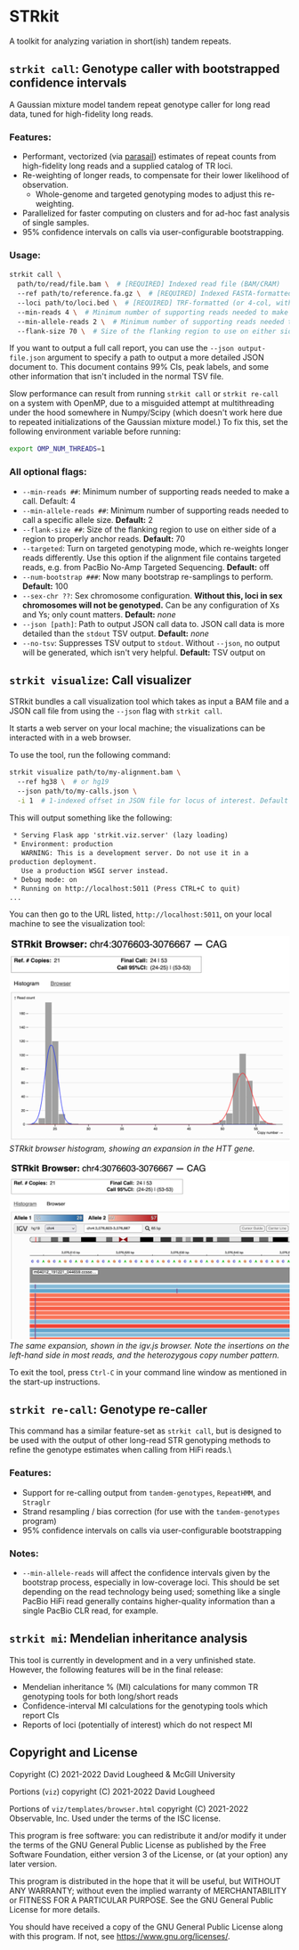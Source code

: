 # STRkit

A toolkit for analyzing variation in short(ish) tandem repeats.


## `strkit call`: Genotype caller with bootstrapped confidence intervals

A Gaussian mixture model tandem repeat genotype caller for long read data,
tuned for high-fidelity long reads.

### Features:

* Performant, vectorized (via [parasail](https://github.com/jeffdaily/parasail))
  estimates of repeat counts from high-fidelity long reads and a supplied 
  catalog of TR loci.
* Re-weighting of longer reads, to compensate for their lower likelihood of observation.
  * Whole-genome and targeted genotyping modes to adjust this re-weighting.
* Parallelized for faster computing on clusters and for ad-hoc fast analysis of single samples.
* 95% confidence intervals on calls via user-configurable bootstrapping.


### Usage:

```bash
strkit call \
  path/to/read/file.bam \  # [REQUIRED] Indexed read file (BAM/CRAM)
  --ref path/to/reference.fa.gz \  # [REQUIRED] Indexed FASTA-formatted reference genome
  --loci path/to/loci.bed \  # [REQUIRED] TRF-formatted (or 4-col, with motif as last column) list of loci to genotype
  --min-reads 4 \  # Minimum number of supporting reads needed to make a call
  --min-allele-reads 2 \  # Minimum number of supporting reads needed to call a specific allele size 
  --flank-size 70 \  # Size of the flanking region to use on either side of a region to properly anchor reads
```

If you want to output a full call report, you can use the `--json output-file.json` argument to
specify a path to output a more detailed JSON document to. This document contains 99% CIs, peak
labels, and some other information that isn't included in the normal TSV file.

Slow performance can result from running `strkit call` or `strkit re-call` on a system with OpenMP, 
due to a misguided  attempt at multithreading under the hood somewhere in Numpy/Scipy (which doesn't work 
here due to  repeated initializations of the Gaussian mixture model.) To fix this, set the following
environment variable before running:

```bash
export OMP_NUM_THREADS=1
```


### All optional flags:

* `--min-reads ##`: Minimum number of supporting reads needed to make a call. Default: 4
* `--min-allele-reads ##`: Minimum number of supporting reads needed to call a specific allele size. 
  **Default:** 2
* `--flank-size ##`: Size of the flanking region to use on either side of a region to properly anchor reads. 
  **Default:** 70
* `--targeted`: Turn on targeted genotyping mode, which re-weights longer reads differently. Use this option if
  the alignment file contains targeted reads, e.g. from PacBio No-Amp Targeted Sequencing. **Default:** off
* `--num-bootstrap ###`: Now many bootstrap re-samplings to perform. **Default:** 100
* `--sex-chr ??`: Sex chromosome configuration. **Without this, loci in sex chromosomes will not be genotyped.**
  Can be any configuration of Xs and Ys; only count matters. **Default:** *none*
* `--json [path]`: Path to output JSON call data to. JSON call data is more detailed than the `stdout` TSV output.
  **Default:** *none*
* `--no-tsv`: Suppresses TSV output to `stdout`. Without `--json`, no output will be generated, which isn't very 
  helpful. **Default:** TSV output on


## `strkit visualize`: Call visualizer

STRkit bundles a call visualization tool which takes as input a BAM file and
a JSON call file from using the `--json` flag with `strkit call`.

It starts a web server on your local machine; the visualizations can be 
interacted with in a web browser.

To use the tool, run the following command:

```bash
strkit visualize path/to/my-alignment.bam \ 
  --ref hg38 \  # or hg19
  --json path/to/my-calls.json \
  -i 1  # 1-indexed offset in JSON file for locus of interest. Default is 1 if left out.
```

This will output something like the following:

```
 * Serving Flask app 'strkit.viz.server' (lazy loading)
 * Environment: production
   WARNING: This is a development server. Do not use it in a production deployment.
   Use a production WSGI server instead.
 * Debug mode: on
 * Running on http://localhost:5011 (Press CTRL+C to quit)
...
```

You can then go to the URL listed, `http://localhost:5011`, on your local machine
to see the visualization tool:

![Browser Histogram](./docs/images/browser_hist.png)
*STRkit browser histogram, showing an expansion in the HTT gene.*

![igv.js Genome Browser](./docs/images/browser_igv.png)
*The same expansion, shown in the igv.js browser. Note the insertions on
the left-hand side in most reads, and the heterozygous copy number pattern.*

To exit the tool, press `Ctrl-C` in your command line window as mentioned in 
the start-up instructions.


## `strkit re-call`: Genotype re-caller

This command has a similar feature-set as `strkit call`, but is designed to
be used with the output of other long-read STR genotyping methods to refine
the genotype estimates when calling from HiFi reads.\

### Features:

* Support for re-calling output from `tandem-genotypes`, `RepeatHMM`, and `Straglr`
* Strand resampling / bias correction (for use with the `tandem-genotypes` program)
* 95% confidence intervals on calls via user-configurable bootstrapping

### Notes:

* `--min-allele-reads` will affect the confidence intervals given by the bootstrap process,
  especially in low-coverage loci. This should be set depending on the read technology being used;
  something like a single PacBio HiFi read generally contains higher-quality information than a single
  PacBio CLR read, for example.



## `strkit mi`: Mendelian inheritance analysis

This tool is currently in development and in a very unfinished state. However, the following features
will be in the final release:

* Mendelian inheritance % (MI) calculations for many common TR genotyping tools for both long/short reads
* Confidence-interval MI calculations for the genotyping tools which report CIs
* Reports of loci (potentially of interest) which do not respect MI



## Copyright and License

Copyright (C) 2021-2022  David Lougheed & McGill University

Portions (`viz`) copyright (C) 2021-2022  David Lougheed

Portions of `viz/templates/browser.html` copyright (C) 2021-2022  Observable, Inc.
Used under the terms of the ISC license.

This program is free software: you can redistribute it and/or modify
it under the terms of the GNU General Public License as published by
the Free Software Foundation, either version 3 of the License, or
(at your option) any later version.

This program is distributed in the hope that it will be useful,
but WITHOUT ANY WARRANTY; without even the implied warranty of
MERCHANTABILITY or FITNESS FOR A PARTICULAR PURPOSE.  See the
GNU General Public License for more details.

You should have received a copy of the GNU General Public License
along with this program.  If not, see <https://www.gnu.org/licenses/>.
